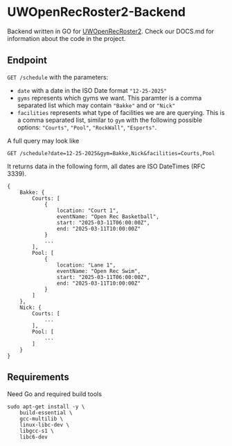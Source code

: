 # UWOpenRecRoster2-Backend

Backend written in GO for [UWOpenRecRoster2](https://github.com/HaydenDippL/UWOpenRecRoster2). Check our DOCS.md for information about the code in the project.

## Endpoint

`GET /schedule` with the parameters:

- `date` with a date in the ISO Date format `"12-25-2025"`
- `gyms` represents which gyms we want. This paramter is a comma separated list which may contain `"Bakke"` and or `"Nick"`
- `facilities` represents what type of facilities we are are querying. This is a comma separated list, similar to `gym` with the following possible options: `"Courts"`, `"Pool"`, `"RockWall"`, `"Esports"`.

A full query may look like 

`GET /schedule?date=12-25-2025&gym=Bakke,Nick&facilities=Courts,Pool`

It returns data in the following form, all dates are ISO DateTimes (RFC 3339).

```
{
    Bakke: {
        Courts: [
            {
                location: "Court 1",
                eventName: "Open Rec Basketball",
                start: "2025-03-11T06:00:00Z",
                end: "2025-03-11T10:00:00Z"
            }
            ...
        ],
        Pool: [
            {
                location: "Lane 1",
                eventName: "Open Rec Swim",
                start: "2025-03-11T06:00:00Z",
                end: "2025-03-11T10:00:00Z"
            }
        ]
    },
    Nick: {
        Courts: [
            ...
        ],
        Pool: [
            ...
        ]
    }
}
```

## Requirements

Need Go and required build tools

```
sudo apt-get install -y \
    build-essential \
    gcc-multilib \
    linux-libc-dev \
    libgcc-s1 \
    libc6-dev
```